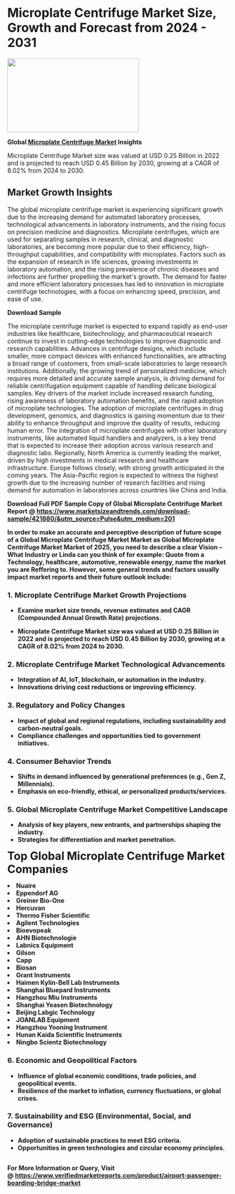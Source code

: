 <H1>Microplate Centrifuge Market Size, Growth and Forecast from 2024 - 2031</H1><img class="aligncenter size-medium wp-image-584254" src="https://thirdeyenews.in/wp-content/uploads/2024/09/Global-Market-Research-300x168.jpeg" alt="" width="300" height="168" /><p><strong>Global&nbsp;<a href="https://www.marketsizeandtrends.com/download-sample/421880/&amp;utm_source=Pulse&amp;utm_medium=201">Microplate Centrifuge Market</a> Insights</strong></p><p>Microplate Centrifuge Market size was valued at USD 0.25 Billion in 2022 and is projected to reach USD 0.45 Billion by 2030, growing at a CAGR of 8.02% from 2024 to 2030.</p><p><h2>Market Growth Insights</h2> <p>The global microplate centrifuge market is experiencing significant growth due to the increasing demand for automated laboratory processes, technological advancements in laboratory instruments, and the rising focus on precision medicine and diagnostics. Microplate centrifuges, which are used for separating samples in research, clinical, and diagnostic laboratories, are becoming more popular due to their efficiency, high-throughput capabilities, and compatibility with microplates. Factors such as the expansion of research in life sciences, growing investments in laboratory automation, and the rising prevalence of chronic diseases and infections are further propelling the market's growth. The demand for faster and more efficient laboratory processes has led to innovation in microplate centrifuge technologies, with a focus on enhancing speed, precision, and ease of use.</p> <p><strong>Download Sample</strong></p> <p>The microplate centrifuge market is expected to expand rapidly as end-user industries like healthcare, biotechnology, and pharmaceutical research continue to invest in cutting-edge technologies to improve diagnostic and research capabilities. Advances in centrifuge designs, which include smaller, more compact devices with enhanced functionalities, are attracting a broad range of customers, from small-scale laboratories to large research institutions. Additionally, the growing trend of personalized medicine, which requires more detailed and accurate sample analysis, is driving demand for reliable centrifugation equipment capable of handling delicate biological samples. Key drivers of the market include increased research funding, rising awareness of laboratory automation benefits, and the rapid adoption of microplate technologies. The adoption of microplate centrifuges in drug development, genomics, and diagnostics is gaining momentum due to their ability to enhance throughput and improve the quality of results, reducing human error. The integration of microplate centrifuges with other laboratory instruments, like automated liquid handlers and analyzers, is a key trend that is expected to increase their adoption across various research and diagnostic labs. Regionally, North America is currently leading the market, driven by high investments in medical research and healthcare infrastructure. Europe follows closely, with strong growth anticipated in the coming years. The Asia-Pacific region is expected to witness the highest growth due to the increasing number of research facilities and rising demand for automation in laboratories across countries like China and India.</p> <p><strong></p><p><span class=""><strong>Download Full PDF Sample Copy of Global Microplate Centrifuge Market Report</strong> @ <a href="https://www.marketsizeandtrends.com/download-sample/421880/&amp;utm_source=Pulse&amp;utm_medium=201" target="_blank">https://www.marketsizeandtrends.com/download-sample/421880/&amp;utm_source=Pulse&amp;utm_medium=201</a></span></p><p>In order to make an accurate and perceptive description of future scope of a Global&nbsp;Microplate Centrifuge Market Market as Global&nbsp;Microplate Centrifuge Market Market of 2025, you need to describe a clear Vision &ndash; What Industry or Linda can you think of for example: Quote from a Technology, healthcare, automotive, renewable energy, name the market you are Reffering to. However, some general trends and factors usually impact market reports and their future outlook include:</p><h3>1.&nbsp;<strong>Microplate Centrifuge Market Growth Projections</strong></h3><ul><li>Examine market size trends, revenue estimates and CAGR (Compounded Annual Growth Rate) projections.</li><li><p>Microplate Centrifuge Market size was valued at USD 0.25 Billion in 2022 and is projected to reach USD 0.45 Billion by 2030, growing at a CAGR of 8.02% from 2024 to 2030.</p></li></ul><h3>2.&nbsp;<strong>Microplate Centrifuge Market Technological Advancements</strong></h3><ul><li>Integration of AI, IoT, blockchain, or automation in the industry.</li><li>Innovations driving cost reductions or improving efficiency.</li></ul><h3>3.&nbsp;<strong>Regulatory and Policy Changes</strong></h3><ul><li>Impact of global and regional regulations, including sustainability and carbon-neutral goals.</li><li>Compliance challenges and opportunities tied to government initiatives.</li></ul><h3>4.&nbsp;<strong>Consumer Behavior Trends</strong></h3><ul><li>Shifts in demand influenced by generational preferences (e.g., Gen Z, Millennials).</li><li>Emphasis on eco-friendly, ethical, or personalized products/services.</li></ul><h3>5.&nbsp;<strong>Global Microplate Centrifuge Market Competitive Landscape</strong></h3><ul><li>Analysis of key players, new entrants, and partnerships shaping the industry.</li><li>Strategies for differentiation and market penetration.</li></ul><p data-pm-slice="1 1 []"><span style="color: inherit; font-family: inherit; font-size: 25px;">Top Global Microplate Centrifuge Market Companies</span></p><div class="" data-test-id=""><p><li>Nuaire</li><li> Eppendorf AG</li><li> Greiner Bio-One</li><li> Hercuvan</li><li> Thermo Fisher Scientific</li><li> Agilent Technologies</li><li> Bioevopeak</li><li> AHN Biotechnologie</li><li> Labnics Equipment</li><li> Gilson</li><li> Capp</li><li> Biosan</li><li> Grant Instruments</li><li> Haimen Kylin-Bell Lab Instruments</li><li> Shanghai Bluepard Instruments</li><li> Hangzhou Miu Instruments</li><li> Shanghai Yeasen Biotechnology</li><li> Beijing Labgic Technology</li><li> JOANLAB Equipment</li><li> Hangzhou Yooning Instrument</li><li> Hunan Kaida Scientific Instruments</li><li> Ningbo Scientz Biotechnology</li></p></div><h3>6.&nbsp;<strong>Economic and Geopolitical Factors</strong></h3><ul><li>Influence of global economic conditions, trade policies, and geopolitical events.</li><li>Resilience of the market to inflation, currency fluctuations, or global crises.</li></ul><h3>7.&nbsp;<strong>Sustainability and ESG (Environmental, Social, and Governance)</strong></h3><ul><li>Adoption of sustainable practices to meet ESG criteria.</li><li>Opportunities in green technologies and circular economy principles.</li></ul><h2><strong style="font-size: 14px;">For More Information or Query, Visit @&nbsp;</strong><a style="background-color: #ffffff; font-size: 14px;" href="https://www.marketsizeandtrends.com/report/microplate-centrifuge-market/" target="_blank">https://www.verifiedmarketreports.com/product/airport-passenger-boarding-bridge-market</a></h2>
